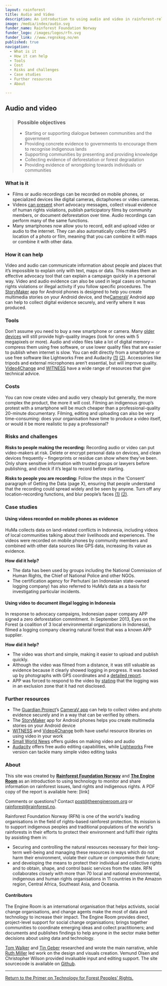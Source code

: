 ```yaml
---
layout: rainforest
title: Audio and Video
description: An introduction to using audio and video in rainforest-related projects to simply present short advocacy messages, collect visual evidence of human rights violations, publish participatory films by community members, or document deforestation over time.<p>Part of the <a href="/rainforest-tech">Rainforest Technology</a> report.</p>
image: /media/index/audio.svg
funder_name: Rainforest Foundation Norway
funder_logo: /images/logos/rfn.svg
funder_link: //www.regnskog.no/en
published: true
navigation:
  - What is it
  - How it can help
  - Tools
  - Cost
  - Risks and challenges
  - Case studies
  - Further resources
  - About

---
```


## Audio and video

> ### Possible objectives 
> * Starting or supporting dialogue between communities and the government
> * Providing concrete evidence to governments to encourage them to recognise indigenous lands
> * Supporting communities by presenting and providing knowledge 
> * Collecting evidence of deforestation or forest degradation
> * Providing evidence of wrongdoing towards individuals or communities

### What is it
* Films or audio recordings can be recorded on mobile phones, or specialized devices like digital cameras, dictaphones or video cameras. 
* Videos [can present](http://www.insightshare.org/sites/insightshare.org/files/file/Insights%20into%20Participatory%20Video%20-%20A%20Handbook%20for%20the%20Field%20(English)(1).pdf) short advocacy messages, collect visual evidence of human rights violations, publish participatory films by community members, or document deforestation over time. Audio recordings can perform many of the same functions.
* Many smartphones now allow you to record, edit and upload video or audio to the internet. They can also automatically collect the GPS location of a photo or film, meaning that you can combine it with maps or combine it with other data. 

### How it can help
Video and audio can communicate information about people and places that it’s impossible to explain only with text, maps or data. This makes them an effective advocacy tool that can explain a campaign quickly in a personal way. Video and audio evidence can also be used in legal cases on human rights violations or illegal activity if you follow specific procedures. The [StoryMaker](http://smallworldnews.tv/projects/storymaker/) app for Android phones is designed to help you create multimedia stories on your Android device, and the[CameraV](https://guardianproject.info/apps/camerav) Android app can help to collect digital evidence securely, and verify where it was produced.

### Tools
Don’t assume you need to buy a new smartphone or camera. Many [older devices](https://www.v4c.org/content/effective-video-low-cost-devices) will still provide high-quality images (look for ones with 5 megapixels or more). Audio and video files take a lot of digital memory – compress them using free software, or use lower quality files that are easier to publish when internet is slow. You can edit directly from a smartphone or use free software like Lightworks Free and Audacity [(1)](http://www.lwks.com) [(2)](http://www.audacityteam.org/download/). Accessories like tripods and external microphones aren’t essential, but will improve quality. [Video4Change](https://www.v4c.org/en/resources) and [WITNESS](http://library.witness.org) have a wide range of resources that give technical advice. 

### Costs
You can now create video and audio very cheaply but generally, the more complex the product, the more it will cost. Filming an indigenous group’s protest with a smartphone will be much cheaper than a professional-quality 20-minute documentary. Filming, editing and uploading can also be very time-consuming: does your organisation have time to produce a video itself, or would it be more realistic to pay a professional? 

### Risks and challenges
**Risks to people making the recording:** Recording audio or video can put video-makers at risk. Delete or encrypt personal data on devices, and clean devices frequently – fingerprints or residue can show where they’ve been. Only share sensitive information with trusted groups or lawyers before publishing, and check if it’s legal to record before starting.

**Risks to people you are recording:** Follow the steps in the ‘Consent’ paragraph of Getting the Data (page X), ensuring that people understand that the recording could spread widely and be seen by anyone. Turn off any location-recording functions, and blur people’s faces [(1)](https://www.v4c.org/en/content/hands-using-obscuracam) [(2)](https://blog.witness.org/2016/02/use-youtubes-new-blurring-feature-protect-identities/).

### Case studies

#### Using videos recorded on mobile phones as evidence
HuMa collects data on land-related conflicts in Indonesia, including videos of local communities talking about their livelihoods and experiences. The videos were recorded on mobile phones by community members and combined with other data sources like GPS data, increasing its value as evidence.

**How did it help?**

* The data has been used by groups including the National Commission of Human Rights, the Chief of National Police and other NGOs. 
* The certification agency for Perhutani (an Indonesian state-owned logging company) has also referred to HuMa’s data as a basis for investigating particular incidents.

#### Using video to document illegal logging in Indonesia 
In response to advocacy campaigns, Indonesian paper company APP signed a zero deforestation commitment. In September 2013, Eyes on the Forest (a coalition of 3 local environmental organizations in Indonesia), filmed a logging company clearing natural forest that was a known APP supplier.

**How did it help?**

* The video was short and simple, making it easier to upload and publish quickly.
* Although the video was filmed from a distance, it was still valuable as evidence because it clearly showed logging in progress. It was backed up by photographs with GPS coordinates and a [detailed report](http://www.eyesontheforest.or.id/attach/EoF%20(16May13)%20Deforestation%20continues%20in%20SMGAPP%20supplier%20concession%20FINAL.pdf).
* APP was forced to respond to the video by [stating](http://www.ran.org/asia_pulp_and_paper_caught_clearing_rainforest_credibility_of_app_deforestation_moratorium_in_doubt) that the logging was in an exclusion zone that it had not disclosed. 

### Further resources

* The [Guardian Project](https://guardianproject.info/)’s [CameraV app](https://guardianproject.info/apps/camerav) can help to collect video and photo evidence securely and in a way that can be verified by others.
* The [StoryMaker](http://smallworldnews.tv/projects/storymaker/) app for Android phones helps you create multimedia stories on your Android device
* [WITNESS](http://library.witness.org ) and [Video4Change](https://www.v4c.org/en/resources) both have useful resource libraries on using video in your work 
* [Small World News](http://smallworldnews.com/guides) offers guides on making video and audio 
* [Audacity](http://www.audacityteam.org/download/) offers free audio editing capabilities, while [Lightworks](http://www.lwks.com/) Free version can tackle many simple video editing tasks

### About 

This site was created by __[Rainforest Foundation Norway](www.regnskog.no/en/)__ and __[The Engine Room](//theengineroom.org)__  as an introduction to using technology to monitor and share information on rainforest issues, land rights and indigenous rights. A PDF copy of the report is available here: [link]

Comments or questions? Contact [post@theengineroom.org](mailto:post@theengineroom.org) or [rainforest@rainforest.no](rainforest@rainforest.no).

Rainforest Foundation Norway (RFN) is one of the world's leading organisations in the field of rights-based rainforest protection. Its mission is to support indigenous peoples and traditional populations of the world's rainforests in their efforts to protect their environment and fulfil their rights by assisting them in:
- Securing and controlling the natural resources necessary for their long-term well-being and managing these resources in ways which do not harm their environment, violate their culture or compromise their future;
- and developing the means to protect their individual and collective rights and to obtain, shape, and control basic services from the state.
RFN collaborates closely with more than 70 local and national environmental, indigenous and human rights organisations in 11 countries in the Amazon region, Central Africa, Southeast Asia, and Oceania.

#### Contributors

The Engine Room is an international organisation that helps activists, social change organisations, and change agents make the most of data and technology to increase their impact. The Engine Room provides direct, project-level support for social change organisations; brings together communities to coordinate emerging ideas and collect practitioners; and documents and publishes findings to help anyone in the sector make better decisions about using data and technology.

[Tom Walker](https://www.theengineroom.org/our_team/tom-walker/) and [Tin Geber](https://www.theengineroom.org/our_team/tin-geber/) researched and wrote the main narrative, while [Ruth Miller](http://ruthmiller.net/) led work on the design and visuals creation. Vemund Olsen and Christopher Wilson provided invaluable input and editing support. The site sourcecode is available on [Github](https://github.com/the-engine-room/library/).

<hr>

[Return to the Primer on Technology for Forest Peoples' Rights.](/rainforest-tech)
